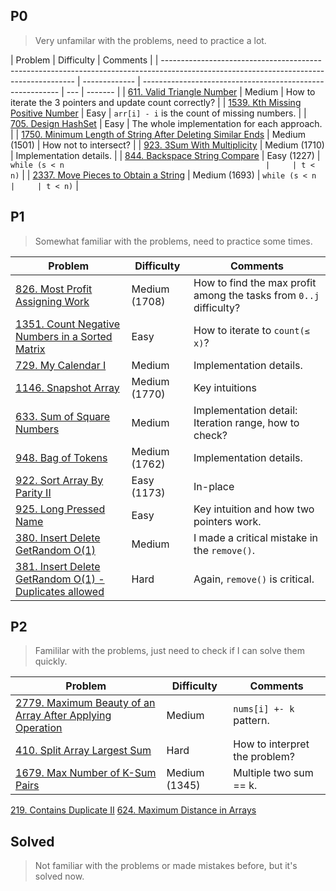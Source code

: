 ## P0

> Very unfamilar with the problems, need to practice a lot.

| Problem                                                                                                                                | Difficulty    | Comments                                                  |
| -------------------------------------------------------------------------------------------------------------------------------------- | ------------- | --------------------------------------------------------- | --- | ------- |
| [611. Valid Triangle Number](../leetcode/611.valid-triangle-number.md)                                                                 | Medium        | How to iterate the 3 pointers and update count correctly? |
| [1539. Kth Missing Positive Number](../leetcode/1539.kth-missing-positive-number.md)                                                   | Easy          | `arr[i] - i` is the count of missing numbers.             |
| [705. Design HashSet](../leetcode/705.design-hashset.md)                                                                               | Easy          | The whole implementation for each approach.               |
| [1750. Minimum Length of String After Deleting Similar Ends](../leetcode/1750.minimum-length-of-string-after-deleting-similar-ends.md) | Medium (1501) | How not to intersect?                                     |
| [923. 3Sum With Multiplicity](../leetcode/923.3sum-with-multiplicity.md)                                                               | Medium (1710) | Implementation details.                                   |
| [844. Backspace String Compare](../leetcode/844.backspace-string-compare.md)                                                           | Easy (1227)   | `while (s < n                                             |     | t < n)` |
| [2337. Move Pieces to Obtain a String](../leetcode/2337.move-pieces-to-obtain-a-string.md)                                             | Medium (1693) | `while (s < n                                             |     | t < n)` |

## P1

> Somewhat familiar with the problems, need to practice some times.

| Problem                                                                                                                    | Difficulty    | Comments                                                           |
| -------------------------------------------------------------------------------------------------------------------------- | ------------- | ------------------------------------------------------------------ |
| [826. Most Profit Assigning Work](../leetcode/826.most-profit-assigning-work.md)                                           | Medium (1708) | How to find the max profit among the tasks from `0..j` difficulty? |
| [1351. Count Negative Numbers in a Sorted Matrix](../leetcode/1351.count-negative-numbers-in-a-sorted-matrix.md)           | Easy          | How to iterate to `count(≤ x)`?                                    |
| [729. My Calendar I](../leetcode/729.my-calendar-i.md)                                                                     | Medium        | Implementation details.                                            |
| [1146. Snapshot Array](../leetcode/1146.snapshot-array.md)                                                                 | Medium (1770) | Key intuitions                                                     |
| [633. Sum of Square Numbers](../leetcode/633.sum-of-square-numbers.md)                                                     | Medium        | Implementation detail: Iteration range, how to check?              |
| [948. Bag of Tokens](../leetcode/948.bag-of-tokens.md)                                                                     | Medium (1762) | Implementation details.                                            |
| [922. Sort Array By Parity II](../leetcode/922.sort-array-by-parity-ii.md)                                                 | Easy (1173)   | In-place                                                           |
| [925. Long Pressed Name](../leetcode/925.long-pressed-name.md)                                                             | Easy          | Key intuition and how two pointers work.                           |
| [380. Insert Delete GetRandom O(1)](../leetcode/380.insert-delete-getrandom-o1.md)                                         | Medium        | I made a critical mistake in the `remove()`.                       |
| [381. Insert Delete GetRandom O(1) - Duplicates allowed](../leetcode/381.insert-delete-getrandom-o1-duplicates-allowed.md) | Hard          | Again, `remove()` is critical.                                     |

## P2

> Famililar with the problems, just need to check if I can solve them quickly.

| Problem                                                                                                                              | Difficulty    | Comments                      |
| ------------------------------------------------------------------------------------------------------------------------------------ | ------------- | ----------------------------- |
| [2779. Maximum Beauty of an Array After Applying Operation](../leetcode/2779.maximum-beauty-of-an-array-after-applying-operation.md) | Medium        | `nums[i] +- k` pattern.       |
| [410. Split Array Largest Sum](../leetcode/410.split-array-largest-sum.md)                                                           | Hard          | How to interpret the problem? |
| [1679. Max Number of K-Sum Pairs](../leetcode/1679.max-number-of-k-sum-pairs.md)                                                     | Medium (1345) | Multiple two sum == k.        |

[219. Contains Duplicate II](../leetcode/219.contains-duplicate-ii.md)
[624. Maximum Distance in Arrays](../leetcode/624.maximum-distance-in-arrays.md)

## Solved

> Not familiar with the problems or made mistakes before, but it's solved now.
